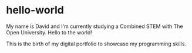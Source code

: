 # hello-world

My name is David and I'm currently studying a Combined STEM with The Open University.
Hello to the world!

This is the birth of my digital portfolio to showcase my programming skills.
